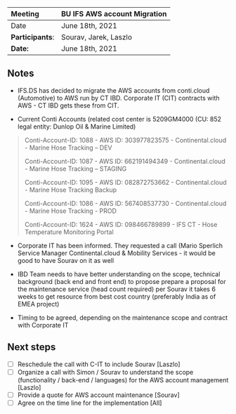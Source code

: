 | **Meeting**       | BU IFS AWS account Migration |
| :---------------- | :--------------------------- |
| Date              | June 18th, 2021              |
| **Participants**: | Sourav, Jarek, Laszlo        |
| **Date:**         | June 18th, 2021              |


## Notes 

* IFS.DS has decided to migrate the AWS accounts from conti.cloud (Automotive) to AWS run by CT IBD.  Corporate IT (CIT) contracts with AWS - CT IBD gets these from CIT.

* Current Conti Accounts (related cost center is 5209GM4000 (CU: 852 legal entity: Dunlop Oil & Marine Limited)

> Conti-Account-ID: 1088 - AWS ID: 303977823575 - Continental.cloud - Marine Hose Tracking – DEV  
>
> Conti-Account-ID: 1087 - AWS ID: 662191494349 - Continental.cloud - Marine Hose Tracking – STAGING  
>   
> Conti-Account-ID: 1095 - AWS ID: 082872753662 - Continental.cloud - Marine Hose Tracking Backup  
>   
> Conti-Account-ID: 1086 - AWS ID: 567408537730 - Continental.cloud - Marine Hose Tracking - PROD  
>
> Conti-Account-ID: 1624 - AWS ID: 098466789899 - IFS CT - Hose Temperature Monitoring Portal  

* Corporate IT has been informed. They requested a call (Mario Sperlich Service Manager Continental.cloud & Mobility Services  - it would be good to have Sourav on it as well


* IBD Team needs to have better understanding on the scope, technical background (back end and front end) to propose prepare a proposal for the maintenance service (head count required) per Sourav it takes 6 weeks to get resource  from best cost country (preferably India as of EMEA project) 

* Timing to be agreed, depending on the maintenance scope and contract with Corporate IT

## Next steps

- [ ] Reschedule the call with C-IT to include Sourav [Laszlo]
- [ ] Organize a call with Simon / Sourav to understand the scope (functionality / back-end / languages) for the AWS account management [Laszlo]
- [ ] Provide a quote for AWS account maintenance [Sourav]
- [ ] Agree on the time line for the implementation [All]
